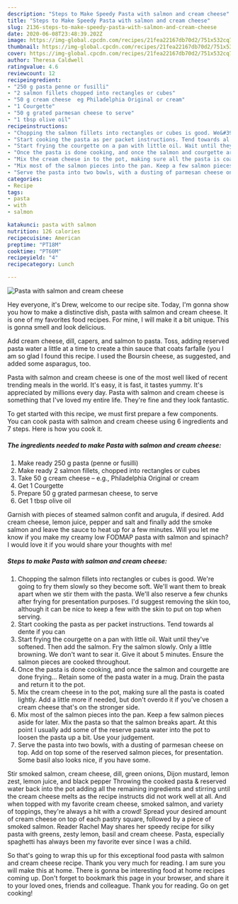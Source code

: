 ```yaml
---
description: "Steps to Make Speedy Pasta with salmon and cream cheese"
title: "Steps to Make Speedy Pasta with salmon and cream cheese"
slug: 2136-steps-to-make-speedy-pasta-with-salmon-and-cream-cheese
date: 2020-06-08T23:48:39.202Z
image: https://img-global.cpcdn.com/recipes/21fea22167db70d2/751x532cq70/pasta-with-salmon-and-cream-cheese-recipe-main-photo.jpg
thumbnail: https://img-global.cpcdn.com/recipes/21fea22167db70d2/751x532cq70/pasta-with-salmon-and-cream-cheese-recipe-main-photo.jpg
cover: https://img-global.cpcdn.com/recipes/21fea22167db70d2/751x532cq70/pasta-with-salmon-and-cream-cheese-recipe-main-photo.jpg
author: Theresa Caldwell
ratingvalue: 4.6
reviewcount: 12
recipeingredient:
- "250 g pasta penne or fusilli"
- "2 salmon fillets chopped into rectangles or cubes"
- "50 g cream cheese  eg Philadelphia Original or cream"
- "1 Courgette"
- "50 g grated parmesan cheese to serve"
- "1 tbsp olive oil"
recipeinstructions:
- "Chopping the salmon fillets into rectangles or cubes is good. We&#39;re going to fry them slowly so they become soft. We&#39;ll want them to break apart when we stir them with the pasta. We&#39;ll also reserve a few chunks after frying for presentation purposes. I&#39;d suggest removing the skin too, although it can be nice to keep a few with the skin to put on top when serving."
- "Start cooking the pasta as per packet instructions. Tend towards al dente if you can"
- "Start frying the courgette on a pan with little oil. Wait until they&#39;ve softened. Then add the salmon. Fry the salmon slowly. Only a little browning. We don&#39;t want to sear it. Give it about 5 minutes. Ensure the salmon pieces are cooked throughout."
- "Once the pasta is done cooking, and once the salmon and courgette are done frying... Retain some of the pasta water in a mug. Drain the pasta and return it to the pot."
- "Mix the cream cheese in to the pot, making sure all the pasta is coated lightly. Add a little more if needed, but don&#39;t overdo it if you&#39;ve chosen a cream cheese that&#39;s on the stronger side."
- "Mix most of the salmon pieces into the pan. Keep a few salmon pieces aside for later. Mix the pasta so that the salmon breaks apart. At this point I usually add some of the reserve pasta water into the pot to loosen the pasta up a bit. Use your judgement."
- "Serve the pasta into two bowls, with a dusting of parmesan cheese on top. Add on top some of the reserved salmon pieces, for presentation. Some basil also looks nice, if you have some."
categories:
- Recipe
tags:
- pasta
- with
- salmon

katakunci: pasta with salmon 
nutrition: 126 calories
recipecuisine: American
preptime: "PT18M"
cooktime: "PT60M"
recipeyield: "4"
recipecategory: Lunch

---
```



![Pasta with salmon and cream cheese](https://img-global.cpcdn.com/recipes/21fea22167db70d2/751x532cq70/pasta-with-salmon-and-cream-cheese-recipe-main-photo.jpg)

Hey everyone, it's Drew, welcome to our recipe site. Today, I'm gonna show you how to make a distinctive dish, pasta with salmon and cream cheese. It is one of my favorites food recipes. For mine, I will make it a bit unique. This is gonna smell and look delicious.

Add cream cheese, dill, capers, and salmon to pasta. Toss, adding reserved pasta water a little at a time to create a thin sauce that coats farfalle (you I am so glad I found this recipe. I used the Boursin cheese, as suggested, and added some asparagus, too.

Pasta with salmon and cream cheese is one of the most well liked of recent trending meals in the world. It's easy, it is fast, it tastes yummy. It's appreciated by millions every day. Pasta with salmon and cream cheese is something that I've loved my entire life. They're fine and they look fantastic.


To get started with this recipe, we must first prepare a few components. You can cook pasta with salmon and cream cheese using 6 ingredients and 7 steps. Here is how you cook it.

<!--inarticleads1-->

##### The ingredients needed to make Pasta with salmon and cream cheese:

1. Make ready 250 g pasta (penne or fusilli)
1. Make ready 2 salmon fillets, chopped into rectangles or cubes
1. Take 50 g cream cheese – e.g., Philadelphia Original or cream
1. Get 1 Courgette
1. Prepare 50 g grated parmesan cheese, to serve
1. Get 1 tbsp olive oil


Garnish with pieces of steamed salmon confit and arugula, if desired. Add cream cheese, lemon juice, pepper and salt and finally add the smoke salmon and leave the sauce to heat up for a few minutes. Will you let me know if you make my creamy low FODMAP pasta with salmon and spinach? I would love it if you would share your thoughts with me! 

<!--inarticleads2-->

##### Steps to make Pasta with salmon and cream cheese:

1. Chopping the salmon fillets into rectangles or cubes is good. We&#39;re going to fry them slowly so they become soft. We&#39;ll want them to break apart when we stir them with the pasta. We&#39;ll also reserve a few chunks after frying for presentation purposes. I&#39;d suggest removing the skin too, although it can be nice to keep a few with the skin to put on top when serving.
1. Start cooking the pasta as per packet instructions. Tend towards al dente if you can
1. Start frying the courgette on a pan with little oil. Wait until they&#39;ve softened. Then add the salmon. Fry the salmon slowly. Only a little browning. We don&#39;t want to sear it. Give it about 5 minutes. Ensure the salmon pieces are cooked throughout.
1. Once the pasta is done cooking, and once the salmon and courgette are done frying... Retain some of the pasta water in a mug. Drain the pasta and return it to the pot.
1. Mix the cream cheese in to the pot, making sure all the pasta is coated lightly. Add a little more if needed, but don&#39;t overdo it if you&#39;ve chosen a cream cheese that&#39;s on the stronger side.
1. Mix most of the salmon pieces into the pan. Keep a few salmon pieces aside for later. Mix the pasta so that the salmon breaks apart. At this point I usually add some of the reserve pasta water into the pot to loosen the pasta up a bit. Use your judgement.
1. Serve the pasta into two bowls, with a dusting of parmesan cheese on top. Add on top some of the reserved salmon pieces, for presentation. Some basil also looks nice, if you have some.


Stir smoked salmon, cream cheese, dill, green onions, Dijon mustard, lemon zest, lemon juice, and black pepper Throwing the cooked pasta &amp; reserved water back into the pot adding all the remaining ingredients and stirring until the cream cheese melts as the recipe instructs did not work well at all. And when topped with my favorite cream cheese, smoked salmon, and variety of toppings, they&#39;re always a hit with a crowd! Spread your desired amount of cream cheese on top of each pastry square, followed by a piece of smoked salmon. Reader Rachel May shares her speedy recipe for silky pasta with greens, zesty lemon, basil and cream cheese. Pasta, especially spaghetti has always been my favorite ever since I was a child. 

So that's going to wrap this up for this exceptional food pasta with salmon and cream cheese recipe. Thank you very much for reading. I am sure you will make this at home. There is gonna be interesting food at home recipes coming up. Don't forget to bookmark this page in your browser, and share it to your loved ones, friends and colleague. Thank you for reading. Go on get cooking!
